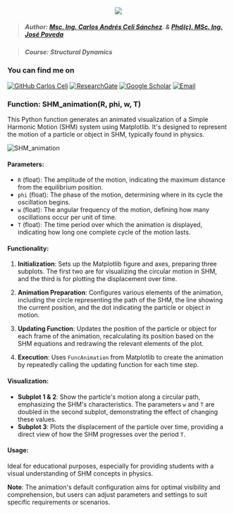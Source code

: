 <div align="center">
    <img src="https://github.com/Normando1945/Normando1945.github.io/assets/62081230/1ac0bf1d-67cd-43f6-87b0-141417a606db">
</div>

>##### Author:                 [Msc. Ing. Carlos Andrés Celi Sánchez](https://www.researchgate.net/profile/Carlos-Celi). & [Phd(c). MSc. Ing. José Poveda](https://www.torrefuerte.com)

>##### Course:                 Structural Dynamics


### **You can find me on**
[![GitHub Carlos Celi](https://img.shields.io/github/followers/Normando1945?label=follow&style=social)](https://github.com/Normando1945)
[![ResearchGate](https://img.shields.io/badge/-ResearchGate-00CCBB?style=social&logo=researchgate)](https://www.researchgate.net/profile/Carlos-Celi)
[![Google Scholar](https://img.shields.io/badge/-Google%20Scholar-4285F4?style=social&logo=google)](https://scholar.google.com.ec/citations?hl=es&user=yR4Gz7kAAAAJ)
<a href="Carlos Celi:normando1945@gmail.com"><img alt="Email" src="https://img.shields.io/badge/Email-normando1945@gmail.com-blue?style=flat&logo=gmail"></a>

### Function: SHM_animation(R, phi, w, T)

This Python function generates an animated visualization of a Simple Harmonic Motion (SHM) system using Matplotlib. It's designed to represent the motion of a particle or object in SHM, typically found in physics.


![SHM_animation](https://github.com/Normando1945/Simple-Python-Functions-Collection/assets/62081230/68e71aca-3849-4e5f-a76e-28bd85f75189)


#### Parameters:
- `R` (float): The amplitude of the motion, indicating the maximum distance from the equilibrium position.
- `phi` (float): The phase of the motion, determining where in its cycle the oscillation begins.
- `w` (float): The angular frequency of the motion, defining how many oscillations occur per unit of time.
- `T` (float): The time period over which the animation is displayed, indicating how long one complete cycle of the motion lasts.

#### Functionality:
1. **Initialization**: Sets up the Matplotlib figure and axes, preparing three subplots. The first two are for visualizing the circular motion in SHM, and the third is for plotting the displacement over time.

2. **Animation Preparation**: Configures various elements of the animation, including the circle representing the path of the SHM, the line showing the current position, and the dot indicating the particle or object in motion.

3. **Updating Function**: Updates the position of the particle or object for each frame of the animation, recalculating its position based on the SHM equations and redrawing the relevant elements of the plot.

4. **Execution**: Uses `FuncAnimation` from Matplotlib to create the animation by repeatedly calling the updating function for each time step.

#### Visualization:
- **Subplot 1 & 2**: Show the particle's motion along a circular path, emphasizing the SHM's characteristics. The parameters `w` and `T` are doubled in the second subplot, demonstrating the effect of changing these values.
- **Subplot 3**: Plots the displacement of the particle over time, providing a direct view of how the SHM progresses over the period `T`.

#### Usage:
Ideal for educational purposes, especially for providing students with a visual understanding of SHM concepts in physics.

**Note**: The animation's default configuration aims for optimal visibility and comprehension, but users can adjust parameters and settings to suit specific requirements or scenarios.
